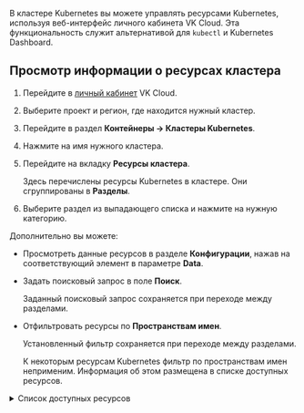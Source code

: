 В кластере Kubernetes вы можете управлять ресурсами Kubernetes, используя веб-интерфейс личного кабинета VK Cloud. Эта функциональность служит альтернативой для `kubectl` и Kubernetes Dashboard.

## Просмотр информации о ресурсах кластера

1. Перейдите в [личный кабинет](https://mcs.mail.ru/app/) VK Cloud.
1. Выберите проект и регион, где находится нужный кластер.
1. Перейдите в раздел **Контейнеры → Кластеры Kubernetes**.
1. Нажмите на имя нужного кластера.
1. Перейдите на вкладку **Ресурсы кластера**.

   Здесь перечислены ресурсы Kubernetes в кластере. Они сгруппированы в **Разделы**.

1. Выберите раздел из выпадающего списка и нажмите на нужную категорию.

Дополнительно вы можете:

- Просмотреть данные ресурсов в разделе **Конфигурации**, нажав на соответствующий элемент в параметре **Data**.

- Задать поисковый запрос в поле **Поиск**.

  Заданный поисковый запрос сохраняется при переходе между разделами.

- Отфильтровать ресурсы по **Пространствам имен**.

  Установленный фильтр сохраняется при переходе между разделами.

  К некоторым ресурсам Kubernetes фильтр по пространствам имен неприменим. Информация об этом размещена в списке доступных ресурсов.

<details>
<summary>Список доступных ресурсов</summary>

<!--prettier-ignore-->
| Ресурс                                              | Комментарий                                   |
| --------------------------------------------------- | --------------------------------------------- |
| **Раздел Кластер**                                  |                                               |
| Ноды (Nodes)                                        |                                               |
| Пространства имен (Namespaces)                      | Фильтр по пространствам имен неприменим       |
| События (Events)                                    |                                               |
| **Раздел Рабочая нагрузка**                         |                                               |
| Поды (Pods)                                         |                                               |
| Deployments                                         |                                               |
| DaemonSets                                          |                                               |
| StatefulSets                                        |                                               |
| ReplicaSets                                         |                                               |
| HPA                                                 |                                               |
| Задачи (Jobs)                                       |                                               |
| Cron Задачи (Cron Jobs)                             |                                               |
| **Раздел Конфигурации**                             |                                               |
| ConfigMaps                                          |                                               |
| Секреты (Secrets)                                   |                                               |
| **Раздел Сеть**                                     |                                               |
| Сервисы (Services)                                  |                                               |
| Endpoins                                            |                                               |
| Ingresses                                           |                                               |
| **Раздел Хранилище**                                |                                               |
| Persistent Volume Claims                            |                                               |
| Persistent Volumes                                  | Фильтр по пространствам имен неприменим       |
| Классы хранилищ (Storage Classes)                   | Фильтр по пространствам имен неприменим       |
| **Раздел Управление доступом**                      |                                               |
| Сервисные аккаунты (Service Accounts)               |                                               |
| Роли кластера (Cluster Roles)                       | Фильтр по пространствам имен неприменим       |
| Роли (Roles)                                        |                                               |
| Привязки ролей кластера<br>(Cluster Role Bindings)  | Фильтр по пространствам имен неприменим       |
| Привязки ролей (Role Bindings)                      |                                               |

</details>
